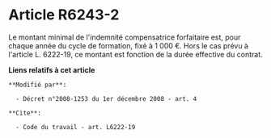 # Article R6243-2

Le montant minimal de l'indemnité compensatrice forfaitaire est, pour chaque année du cycle de formation, fixé à 1 000 €.
Hors le cas prévu à l'article L. 6222-19, ce montant est fonction de la durée effective du contrat.

**Liens relatifs à cet article**

	**Modifié par**:

	  - Décret n°2008-1253 du 1er décembre 2008 - art. 4

	**Cite**:

	  - Code du travail - art. L6222-19
